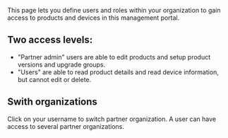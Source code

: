 This page lets you define users and roles within your organization to gain access to products and devices in this management portal.

## Two access levels:
- "Partner admin" users are able to edit products and setup product versions and upgrade groups.
- "Users" are able to read product details and read device information, but cannot edit or delete.

## Swith organizations
Click on your username to switch partner organization.
A user can have access to several partner organizations.

